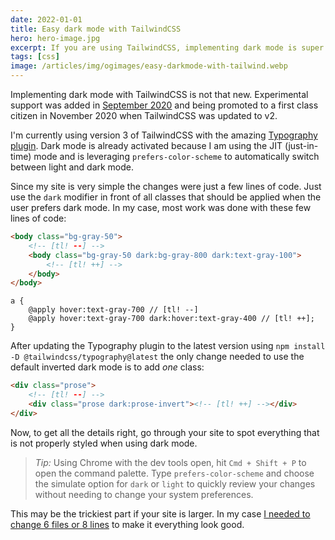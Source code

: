 ```yaml
---
date: 2022-01-01
title: Easy dark mode with TailwindCSS
hero: hero-image.jpg
excerpt: If you are using TailwindCSS, implementing dark mode is super simple.
tags: [css]
image: /articles/img/ogimages/easy-darkmode-with-tailwind.webp
---
```


Implementing dark mode with TailwindCSS is not that new. Experimental support was added in [September 2020](https://github.com/tailwindlabs/tailwindcss/pull/2279) and being promoted to a first class citizen in November 2020 when TailwindCSS was updated to v2.

I'm currently using version 3 of TailwindCSS with the amazing [Typography plugin](https://tailwindcss.com/docs/typography-plugin). Dark mode is already activated because I am using the JIT (just-in-time) mode and is leveraging `prefers-color-scheme` to automatically switch between light and dark mode.

Since my site is very simple the changes were just a few lines of code. Just use the `dark` modifier in front of all classes that should be applied when the user prefers dark mode. In my case, most work was done with these few lines of code:

```html
<body class="bg-gray-50">
	<!-- [tl! --] -->
	<body class="bg-gray-50 dark:bg-gray-800 dark:text-gray-100">
		<!-- [tl! ++] -->
	</body>
</body>
```

```postcss
a {
	@apply hover:text-gray-700 // [tl! --]
    @apply hover:text-gray-700 dark:hover:text-gray-400 // [tl! ++];
}
```

After updating the Typography plugin to the latest version using `npm install -D @tailwindcss/typography@latest` the only change needed to use the default inverted dark mode is to add _one_ class:

```html
<div class="prose">
	<!-- [tl! --] -->
	<div class="prose dark:prose-invert"><!-- [tl! ++] --></div>
</div>
```

Now, to get all the details right, go through your site to spot everything that is not properly styled when using dark mode.

> _Tip:_ Using Chrome with the dev tools open, hit `Cmd + Shift + P` to open the command palette. Type `prefers-color-scheme` and choose the simulate option for `dark` or `light` to quickly review your changes without needing to change your system preferences.

This may be the trickiest part if your site is larger. In my case [I needed to change 6 files or 8 lines](https://github.com/timkley/tim-kleyersburg.de/pull/13/files) to make it everything look good.
